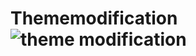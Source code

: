 # Thememodification![theme modification](https://user-images.githubusercontent.com/59481237/201467068-8bcbfd29-84b8-48e4-bb16-1ccb32d6091a.png)
